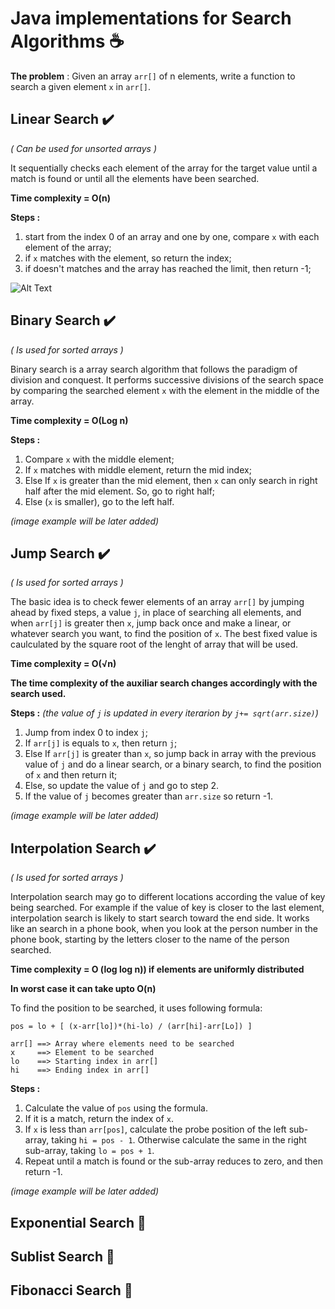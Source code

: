 # Java implementations for Search Algorithms :coffee:  

**The problem** : Given an array ``arr[]`` of n elements, write a function to search a given element ``x`` in ``arr[]``.


## Linear Search :heavy_check_mark:
*( Can be used for unsorted arrays )*

It sequentially checks each element of the array for the target value until a match is found or until all the elements have been searched.

**Time complexity = O(n)**

**Steps :**

1. start from the index 0 of an array and one by one, compare ``x`` with each element of the array;
2. if ``x`` matches with the element, so return the index;
3. if doesn't matches and the array has reached the limit, then return -1;

![Alt Text](https://www.tutorialspoint.com/data_structures_algorithms/images/linear_search.gif)

## Binary Search :heavy_check_mark:
*( Is used for sorted arrays )*

Binary search is a array search algorithm that follows the paradigm of division and conquest. It performs successive divisions of the search space by comparing the searched element ``x`` with the element in the middle of the array.

**Time complexity = O(Log n)**

**Steps :**
    
1. Compare ``x`` with the middle element;
2. If ``x`` matches with middle element, return the mid index;
3. Else If ``x`` is greater than the mid element, then ``x`` can only search in right half after the mid element. So, go to right half;
4. Else (``x`` is smaller), go to the left half.

*(image example will be later added)*

## Jump Search :heavy_check_mark:
*( Is used for sorted arrays )*

The basic idea is to check fewer elements of an array ``arr[]`` by jumping ahead by fixed steps, a value ``j``, in place of searching all elements, and when ``arr[j]`` is greater then ``x``, jump back once and make a linear, or whatever search you want, to find the position of ``x``. 
The best fixed value is caulculated by the square root of the lenght of array that will be used.
 
**Time complexity = O(√n)**

**The time complexity of the auxiliar search changes accordingly with the search used.**

**Steps :** *(the value of ``j`` is updated in every iterarion by ``j+= sqrt(arr.size)``)*

1. Jump from index 0 to index ``j``;
2. If ``arr[j]`` is equals to ``x``, then return ``j``;
3. Else If ``arr[j]`` is greater than ``x``, so jump back in array with the previous value of ``j`` and do a linear search, or a binary search, to find the position of ``x`` and then return it;
4. Else, so update the value of ``j`` and go to step 2.
5. If the value of ``j`` becomes greater than ``arr.size`` so return -1.

*(image example will be later added)*

## Interpolation Search :heavy_check_mark:
*( Is used for sorted arrays )*

Interpolation search may go to different locations according the value of key being searched. For example if the value of key is closer to the last element, interpolation search is likely to start search toward the end side. It works like an search in a phone book, when you look at the person number in the phone book, starting by the letters closer to the name of the person searched. 

**Time complexity = O (log log n)) if elements are uniformly distributed**

**In worst case it can take upto O(n)**

To find the position to be searched, it uses following formula:
``` 
pos = lo + [ (x-arr[lo])*(hi-lo) / (arr[hi]-arr[Lo]) ]

arr[] ==> Array where elements need to be searched
x     ==> Element to be searched
lo    ==> Starting index in arr[]
hi    ==> Ending index in arr[]
```

**Steps :**

1. Calculate the value of ``pos`` using the formula.
2. If it is a match, return the index of ``x``.
3. If ``x`` is less than ``arr[pos]``, calculate the probe position of the left sub-array, taking ``hi = pos - 1``. Otherwise calculate the same in the right sub-array, taking ``lo = pos + 1``.
4. Repeat until a match is found or the sub-array reduces to zero, and then return -1.

*(image example will be later added)*

## Exponential Search :construction:
## Sublist Search :construction:
## Fibonacci Search :construction:

